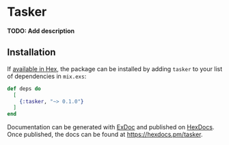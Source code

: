 # Tasker

**TODO: Add description**

## Installation

If [available in Hex](https://hex.pm/docs/publish), the package can be installed
by adding `tasker` to your list of dependencies in `mix.exs`:

```elixir
def deps do
  [
    {:tasker, "~> 0.1.0"}
  ]
end
```

Documentation can be generated with [ExDoc](https://github.com/elixir-lang/ex_doc)
and published on [HexDocs](https://hexdocs.pm). Once published, the docs can
be found at <https://hexdocs.pm/tasker>.

